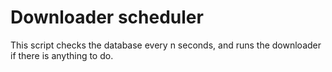 # Downloader scheduler

This script checks the database every n seconds, and runs the downloader if there is anything to do.

